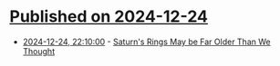 # [Published on 2024-12-24](index.md)

* [2024-12-24, 22:10:00](https://soylentnews.org/article.pl?sid=24/12/24/0544236&from=rss) - [Saturn's Rings May be Far Older Than We Thought](https://soylentnews.org/article.pl?sid=24/12/24/0544236&from=rss)
